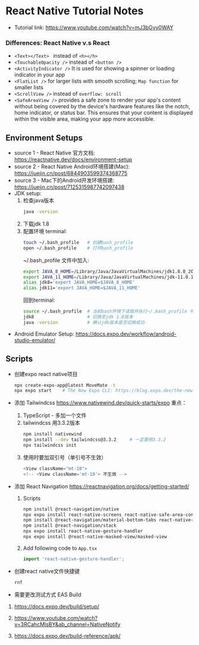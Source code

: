 # React Native Tutorial Notes

- Tutorial link: https://www.youtube.com/watch?v=mJ3bGvy0WAY

### Differences: React Native v.s React
- ```<Text></Text> ``` instead of ```<h></h>```
- ```<TouchableOpacity />``` instead of ```<button />```
- ```<ActivityIndicator />``` It is used for showing a spinner or loading indicator in your app
-  ```<FlatList />``` for larger lists with smooth scrolling; ```Map function``` for smaller lists
-  ```<ScrollView />``` instead of ```overflow: scroll```
-  ```<SafeAreaView />``` provides a safe zone to render your app's content without being covered by the device's hardware features like the notch, home indicator, or status bar. This ensures that your content is displayed within the visible area, making your app more accessible.

## Environment Setups
- source 1 - React Native 官方文档: https://reactnative.dev/docs/environment-setup
- source 2 - React Native Android环境搭建(Mac): https://juejin.cn/post/6844903599374368775
- source 3 - Mac下的Android开发环境搭建: https://juejin.cn/post/7125315987742097438
- JDK setup: 
  1. 检查java版本
      ``` bash
      java -version
      ```
  2. 下载jdk 1.8
  3. 配置环境
      terminal:
      ``` bash
      touch ~/.bash_profile   # 创建bash_profile
      open ~/.bash_profile    # 打开bash_profile
      ```
      ~/.bash_profile 文件中加入:
      ``` bash
      export JAVA_8_HOME=/Library/Java/JavaVirtualMachines/jdk1.8.0_202.jdk/Contents/Home
      export JAVA_11_HOME=/Library/Java/JavaVirtualMachines/jdk-11.0.11.jdk/Contents/Home
      alias jdk8='export JAVA_HOME=$JAVA_8_HOME'
      alias jdk11='export JAVA_HOME=$JAVA_11_HOME'
      ```
      回到terminal:
      ``` bash
      source ~/.bash_profile  # 当前bash环境下读取并执行~/.bash_profile 中的命令
      jdk8                    # 切换至jdk 1.8版本
      java -version           # 确认jdk版本是否切换成功
      ```
- Android Emulator Setup: https://docs.expo.dev/workflow/android-studio-emulator/
## Scripts
- 创建expo react native项目
    ``` bash
    npx create-expo-app@latest MoveMate -t
    npx expo start    # The New Expo CLI: https://blog.expo.dev/the-new-expo-cli-f4250d8e3421
    ```
- 添加 Tailwindcss https://www.nativewind.dev/quick-starts/expo
重点：
  1. TypeScript - 多加一个文件
  2. tailwindcss 用3.3.2版本
        ``` bash
        npm install nativewind
        npm install --dev tailwindcss@3.3.2     # 一定要用3.3.2
        npx tailwindcss init
        ```
  3. 使用时要加双引号（单引号不生效）
        ``` TypeScript
        <View className="mt-10"> 
        <!-- <View className='mt-10'> 不生效 -->
        ```

- 添加 React Navigation https://reactnavigation.org/docs/getting-started/
  1. Scripts
        ``` bash
        npm install @react-navigation/native
        npx expo install react-native-screens react-native-safe-area-context
        npm install @react-navigation/material-bottom-tabs react-native-paper react-native-vector-icons
        npm install @react-navigation/stack
        npx expo install react-native-gesture-handler
        npx expo install @react-native-masked-view/masked-view
        ```
  2. Add following code to ```App.tsx```
        ``` TypeScript
        import 'react-native-gesture-handler';
        ```
- 创建react native文件快捷键
    ``` TypeScript
    rnf
    ```


- 需要更改测试方式 EAS Build
1. https://docs.expo.dev/build/setup/
2. https://www.youtube.com/watch?v=3RCahcMlsBY&ab_channel=NativeNotify

3. https://docs.expo.dev/build-reference/apk/

